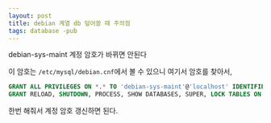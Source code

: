 ```yaml
---
layout: post
title: debian 계열 db 덮어쓸 때 주의점
tags: database -pub
---
```


debian-sys-maint 계정 암호가 바뀌면 안된다

이 암호는 `/etc/mysql/debian.cnf`에서 볼 수 있으니 여기서 암호를 찾아서,

```sql
GRANT ALL PRIVILEGES ON *.* TO 'debian-sys-maint'@'localhost' IDENTIFIED BY 'YOUR-PASSWORD' WITH GRANT OPTION
GRANT RELOAD, SHUTDOWN, PROCESS, SHOW DATABASES, SUPER, LOCK TABLES ON *.* TO 'debian-sys-maint'@'localhost' IDENTIFIED BY 'YOUR-PASSWORD'
```

한번 해줘서 계정 암호 갱신하면 된다.